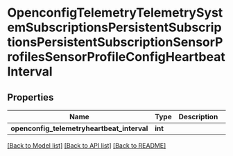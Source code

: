 # OpenconfigTelemetryTelemetrySystemSubscriptionsPersistentSubscriptionsPersistentSubscriptionSensorProfilesSensorProfileConfigHeartbeatInterval

## Properties
Name | Type | Description | Notes
------------ | ------------- | ------------- | -------------
**openconfig_telemetryheartbeat_interval** | **int** |  | [optional] 

[[Back to Model list]](../README.md#documentation-for-models) [[Back to API list]](../README.md#documentation-for-api-endpoints) [[Back to README]](../README.md)


